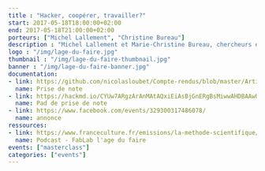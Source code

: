 ```yaml
---
title : "Hacker, coopérer, travailler?"
start: 2017-05-18T18:00:00+02:00
end: 2017-05-18T21:00:00+02:00
porteurs: ["Michel Lallement", "Christine Bureau"]
description : "Michel Lallement et Marie-Christine Bureau, chercheurs en sociologie au laboratoire LISE du CNAM, nous présentent leurs travaux autour des enjeux de coopérations et d'organisation dans les milieux tiers-lieux français et américains."
logo : "/img/lage-du-faire.jpg"
thumbnail : "/img/lage-du-faire-thumbnail.jpg"
banner : "/img/lage-du-faire-banner.jpg"
documentation:
- link: https://github.com/nicolasloubet/Compte-rendus/blob/master/Articles/lamyne_masterclass_lallemant_bureau.md
  name: Prise de note
- link: https://hackmd.io/CYUw7ARgzArAnMAtAQxiEiAsBjGnERgBsMiwwAHDBAAwUCMNNM9QA===#english-version-10
  name: Pad de prise de note
- link: https://www.facebook.com/events/329300317486078/
  name: annonce
ressources:
- link: https://www.franceculture.fr/emissions/la-methode-scientifique/fablab-lage-du-faire
  name: Podcast - FabLab l'age du faire
events: ["masterclass"]
categories: ["events"]
---
```

